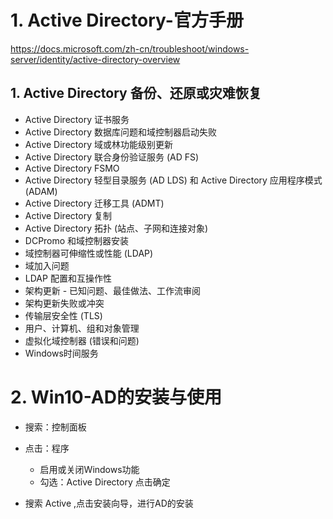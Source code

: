 # 1. Active Directory-官方手册

 https://docs.microsoft.com/zh-cn/troubleshoot/windows-server/identity/active-directory-overview 



## 1. Active Directory 备份、还原或灾难恢复









- Active Directory 证书服务
- Active Directory 数据库问题和域控制器启动失败
- Active Directory 域或林功能级别更新
- Active Directory 联合身份验证服务 (AD FS)
- Active Directory FSMO
- Active Directory 轻型目录服务 (AD LDS) 和 Active Directory 应用程序模式 (ADAM)
- Active Directory 迁移工具 (ADMT)
- Active Directory 复制
- Active Directory 拓扑 (站点、子网和连接对象)
- DCPromo 和域控制器安装
- 域控制器可伸缩性或性能 (LDAP)
- 域加入问题
- LDAP 配置和互操作性
- 架构更新 - 已知问题、最佳做法、工作流审阅
- 架构更新失败或冲突
- 传输层安全性 (TLS)
- 用户、计算机、组和对象管理
- 虚拟化域控制器 (错误和问题)
- Windows时间服务







# 2. Win10-AD的安装与使用

- 搜索：控制面板 

- 点击：程序
    - 启用或关闭Windows功能
    - 勾选：Active Directory 点击确定
- 搜索 Active ,点击安装向导，进行AD的安装





